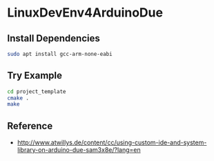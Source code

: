 # LinuxDevEnv4ArduinoDue

## Install Dependencies

```bash
sudo apt install gcc-arm-none-eabi
```

## Try Example

```bash
cd project_template
cmake .
make
```


## Reference
* http://www.atwillys.de/content/cc/using-custom-ide-and-system-library-on-arduino-due-sam3x8e/?lang=en
